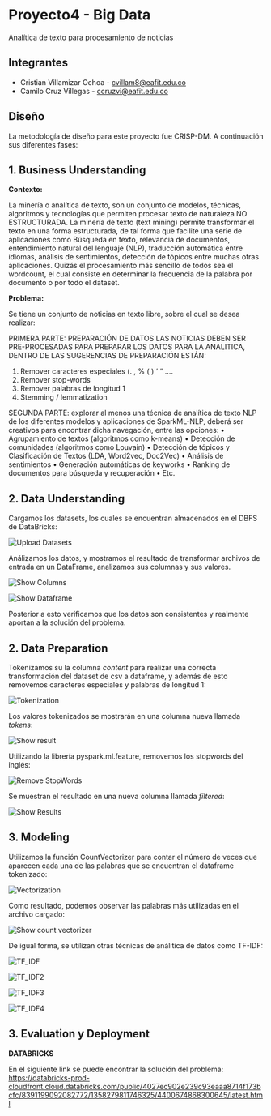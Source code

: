 # Proyecto4 - Big Data
Analítica de texto para procesamiento de noticias

## Integrantes

- Cristian Villamizar Ochoa - cvillam8@eafit.edu.co
- Camilo Cruz Villegas - ccruzvi@eafit.edu.co

## Diseño

La metodología de diseño para este proyecto fue CRISP-DM. A continuación sus diferentes fases:

## 1. Business Understanding

**Contexto:**

La minería o analítica de texto, son un conjunto de modelos, técnicas, algoritmos y
tecnologías que permiten procesar texto de naturaleza NO ESTRUCTURADA.
La minería de texto (text mining) permite transformar el texto en una forma
estructurada, de tal forma que facilite una serie de aplicaciones como Búsqueda en
texto, relevancia de documentos, entendimiento natural del lenguaje (NLP), traducción
automática entre idiomas, análisis de sentimientos, detección de tópicos entre muchas
otras aplicaciones.
Quizás el procesamiento más sencillo de todos sea el wordcount, el cual consiste en
determinar la frecuencia de la palabra por documento o por todo el dataset.

**Problema:**

Se tiene un conjunto de noticias en texto libre, sobre el cual se desea realizar:

PRIMERA PARTE: PREPARACIÓN DE DATOS
LAS NOTICIAS DEBEN SER PRE-PROCESADAS PARA PREPARAR LOS DATOS PARA LA
ANALITICA, DENTRO DE LAS SUGERENCIAS DE PREPARACIÓN ESTÁN:
1. Remover caracteres especiales (. , % ( ) ‘ “ ….
2. Remover stop-words
3. Remover palabras de longitud 1
4. Stemming / lemmatization

SEGUNDA PARTE: explorar al menos una técnica de analítica de texto NLP de los
diferentes modelos y aplicaciones de SparkML-NLP, deberá ser creativos para encontrar
dicha navegación, entre las opciones:
• Agrupamiento de textos (algoritmos como k-means)
• Detección de comunidades (algoritmos como Louvain)
• Detección de tópicos y Clasificación de Textos (LDA, Word2vec, Doc2Vec)
• Análisis de sentimientos
• Generación automáticas de keyworks
• Ranking de documentos para búsqueda y recuperación
• Etc.

## 2. Data Understanding

Cargamos los datasets, los cuales se encuentran almacenados en el DBFS de DataBricks:

![Upload Datasets](https://user-images.githubusercontent.com/38144641/69304553-0c51d400-0bef-11ea-85d7-623782843df8.JPG)

Análizamos los datos, y mostramos el resultado de transformar archivos de entrada en un DataFrame, analizamos sus columnas y sus valores.


![Show Columns](https://user-images.githubusercontent.com/38144641/69305036-a8c8a600-0bf0-11ea-88a0-57e78eb8e003.JPG)

![Show Dataframe](https://user-images.githubusercontent.com/38144641/69305039-a8c8a600-0bf0-11ea-8dea-52118c689abb.JPG)

Posterior a esto verificamos que los datos son consistentes y realmente aportan a la solución del problema.

## 2. Data Preparation

Tokenizamos su la columna *content* para realizar una correcta transformación del dataset de csv a dataframe, y además de esto removemos caracteres especiales y palabras de longitud 1:

![Tokenization](https://user-images.githubusercontent.com/38144641/69305042-aa926980-0bf0-11ea-9d85-70413cfec46f.JPG)

Los valores tokenizados se mostrarán en una columna nueva llamada *tokens*:

![Show result](https://user-images.githubusercontent.com/38144641/69305043-ab2b0000-0bf0-11ea-8051-2f20170d0747.JPG)

Utilizando la librería pyspark.ml.feature, removemos los stopwords del inglés:

![Remove StopWords](https://user-images.githubusercontent.com/38144641/69305045-ac5c2d00-0bf0-11ea-8cb9-ff4378e0eb15.JPG)

Se muestran el resultado en una nueva columna llamada *filtered*:

![Show Results](https://user-images.githubusercontent.com/38144641/69305048-acf4c380-0bf0-11ea-8c90-d9f1160867f4.JPG)

## 3. Modeling

Utilizamos la función CountVectorizer para contar el número de veces que aparecen cada una de las palabras que se encuentran el dataframe tokenizado:

![Vectorization](https://user-images.githubusercontent.com/38144641/69305049-acf4c380-0bf0-11ea-97b7-d0680a8e6aa0.JPG)

Como resultado, podemos observar las palabras más utilizadas en el archivo cargado:

![Show count vectorizer](https://user-images.githubusercontent.com/38144641/69305050-ad8d5a00-0bf0-11ea-9a53-93881c717b05.JPG)

De igual forma, se utilizan otras técnicas de análitica de datos como TF-IDF:

![TF_IDF](https://user-images.githubusercontent.com/38144641/69305051-ae25f080-0bf0-11ea-991e-8110d7eaeaa3.JPG)

![TF_IDF2](https://user-images.githubusercontent.com/38144641/69305052-ae25f080-0bf0-11ea-94b6-4f0e3490bfe0.JPG)

![TF_IDF3](https://user-images.githubusercontent.com/38144641/69305055-aebe8700-0bf0-11ea-9767-f7e71726628c.JPG)

![TF_IDF4](https://user-images.githubusercontent.com/38144641/69305031-a7977900-0bf0-11ea-955a-497002c7140e.JPG)

## 3. Evaluation y Deployment

**DATABRICKS**

En el siguiente link se puede encontrar la solución del problema: 
https://databricks-prod-cloudfront.cloud.databricks.com/public/4027ec902e239c93eaaa8714f173bcfc/8391199092082772/1358279811746325/4400674868300645/latest.html

